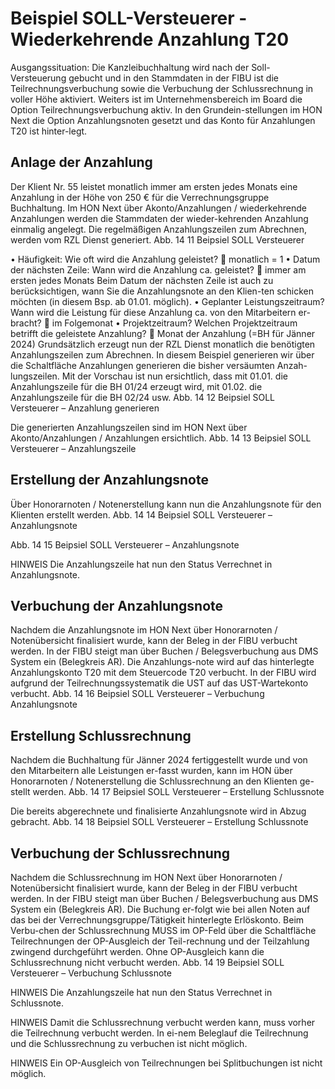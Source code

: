 #	Beispiel SOLL-Versteuerer - Wiederkehrende Anzahlung T20
Ausgangssituation:
Die Kanzleibuchhaltung wird nach der Soll-Versteuerung gebucht und in den Stammdaten in der FIBU ist die Teilrechnungsverbuchung sowie die Verbuchung der Schlussrechnung in voller Höhe aktiviert.
Weiters ist im Unternehmensbereich im Board die Option Teilrechnungsverbuchung aktiv. In den Grundein-stellungen im HON Next die Option Anzahlungsnoten gesetzt und das Konto für Anzahlungen T20 ist hinter-legt.
##	Anlage der Anzahlung
Der Klient Nr. 55 leistet monatlich immer am ersten jedes Monats eine Anzahlung in der Höhe von 250 € für die Verrechnungsgruppe Buchhaltung.
Im HON Next über Akonto/Anzahlungen / wiederkehrende Anzahlungen werden die Stammdaten der wieder-kehrenden Anzahlung einmalig angelegt. Die regelmäßigen Anzahlungszeilen zum Abrechnen, werden vom RZL Dienst generiert.
Abb. 14 11 Beipsiel SOLL Versteuerer
 
•	Häufigkeit: Wie oft wird die Anzahlung geleistet?  monatlich = 1
•	Datum der nächsten Zeile: Wann wird die Anzahlung ca. geleistet?  immer am ersten jedes Monats
Beim Datum der nächsten Zeile ist auch zu berücksichtigen, wann Sie die Anzahlungsnote an den Klien-ten schicken möchten (in diesem Bsp. ab 01.01. möglich).
•	Geplanter Leistungszeitraum? Wann wird die Leistung für diese Anzahlung ca. von den Mitarbeitern er-bracht?  im Folgemonat
•	Projektzeitraum? Welchen Projektzeitraum betrifft die geleistete Anzahlung?  Monat der Anzahlung (=BH für Jänner 2024)
Grundsätzlich erzeugt nun der RZL Dienst monatlich die benötigten Anzahlungszeilen zum Abrechnen. In diesem Beispiel generieren wir über die Schaltfläche Anzahlungen generieren die bisher versäumten Anzah-lungszeilen.
Mit der Vorschau ist nun ersichtlich, dass mit 01.01. die Anzahlungszeile für die BH 01/24 erzeugt wird, mit 01.02. die Anzahlungszeile für die BH 02/24 usw. 
Abb. 14 12 Beipsiel SOLL Versteuerer – Anzahlung generieren
 
Die generierten Anzahlungszeilen sind im HON Next über Akonto/Anzahlungen / Anzahlungen ersichtlich.
Abb. 14 13 Beipsiel SOLL Versteuerer – Anzahlungszeile
 
##	Erstellung der Anzahlungsnote
Über Honorarnoten / Notenerstellung kann nun die Anzahlungsnote für den Klienten erstellt werden.
Abb. 14 14 Beipsiel SOLL Versteuerer – Anzahlungsnote
 
Abb. 14 15 Beipsiel SOLL Versteuerer – Anzahlungsnote
 
HINWEIS
Die Anzahlungszeile hat nun den Status Verrechnet in Anzahlungsnote.

##	Verbuchung der Anzahlungsnote
Nachdem die Anzahlungsnote im HON Next über Honorarnoten / Notenübersicht finalisiert wurde, kann der Beleg in der FIBU verbucht werden.
In der FIBU steigt man über Buchen / Belegsverbuchung aus DMS System ein (Belegkreis AR). Die Anzahlungs-note wird auf das hinterlegte Anzahlungskonto T20 mit dem Steuercode T20 verbucht. In der FIBU wird aufgrund der Teilrechnungssystematik die UST auf das UST-Wartekonto verbucht.
Abb. 14 16 Beipsiel SOLL Versteuerer – Verbuchung Anzahlungsnote
 
##	Erstellung Schlussrechnung
Nachdem die Buchhaltung für Jänner 2024 fertiggestellt wurde und von den Mitarbeitern alle Leistungen er-fasst wurden, kann im HON über Honorarnoten / Notenerstellung die Schlussrechnung an den Klienten ge-stellt werden.
Abb. 14 17 Beipsiel SOLL Versteuerer – Erstellung Schlussnote
 
Die bereits abgerechnete und finalisierte Anzahlungsnote wird in Abzug gebracht.
Abb. 14 18 Beipsiel SOLL Versteuerer – Erstellung Schlussnote
 
##	Verbuchung der Schlussrechnung
Nachdem die Schlussrechnung im HON Next über Honorarnoten / Notenübersicht finalisiert wurde, kann der Beleg in der FIBU verbucht werden.
In der FIBU steigt man über Buchen / Belegsverbuchung aus DMS System ein (Belegkreis AR). Die Buchung er-folgt wie bei allen Noten auf das bei der Verrechnungsgruppe/Tätigkeit hinterlegte Erlöskonto. Beim Verbu-chen der Schlussrechnung MUSS im OP-Feld über die Schaltfläche Teilrechnungen der OP-Ausgleich der Teil-rechnung und der Teilzahlung zwingend durchgeführt werden. Ohne OP-Ausgleich kann die Schlussrechnung nicht verbucht werden.
Abb. 14 19 Beipsiel SOLL Versteuerer – Verbuchung Schlussnote
 
HINWEIS
Die Anzahlungszeile hat nun den Status Verrechnet in Schlussnote.

HINWEIS 
Damit die Schlussrechnung verbucht werden kann, muss vorher die Teilrechnung verbucht werden. In ei-nem Beleglauf die Teilrechnung und die Schlussrechnung zu verbuchen ist nicht möglich.

HINWEIS
Ein OP-Ausgleich von Teilrechnungen bei Splitbuchungen ist nicht möglich.
